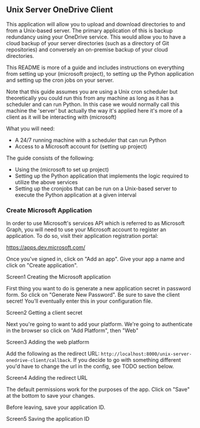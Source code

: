 ## Unix Server OneDrive Client


This application will allow you to upload and download directories to and from a Unix-based server. The primary application of this is backup redundancy using your OneDrive service. This would allow you to have a cloud backup of your server directories (such as a directory of Git repositories) and conversely an on-premise backup of your cloud directories.

This README is more of a guide and includes instructions on everything from setting up your (microsoft project), to setting up the Python application and setting up the cron jobs on your server.

Note that this guide assumes you are using a Unix cron scheduler but theoretically you could run this from any machine as long as it has a scheduler and can run Python. In this case we would normally call this machine the 'server' but actually the way it's applied here it's more of a client as it will be interacting with (microsoft)

What you will need:
- A 24/7 running machine with a scheduler that can run Python
- Access to a Microsoft account for (setting up project)

The guide consists of the following:

- Using the (microsoft to set up project)
- Setting up the Python application that implements the logic required to utilize the above services
- Setting up the cronjobs that can be run on a Unix-based server to execute the Python application at a given interval


### Create Microsoft Application

In order to use Microsoft's services API which is referred to as Microsoft Graph, you will need to use your Microsoft account to register an application. To do so, visit their application registration portal:

https://apps.dev.microsoft.com/

Once you've signed in, click on "Add an app". Give your app a name and click on "Create application".

Screen1
Creating the Microsoft application

First thing you want to do is generate a new application secret in password form. So click on "Generate New Password". Be sure to save the client secret! You'll eventually enter this in your configuration file.

Screen2
Getting a client secret

Next you're going to want to add your platform. We're going to authenticate in the browser so click on "Add Platform", then "Web"

Screen3
Adding the web platform

Add the following as the redirect URL: `http://localhost:8000/unix-server-onedrive-client/callback`. If you decide to go with something different you'd have to change the url in the config, see TODO section below.

Screen4
Adding the redirect URL

The default permissions work for the purposes of the app. Click on "Save" at the bottom to save your changes.

Before leaving, save your application ID.

Screen5
Saving the application ID